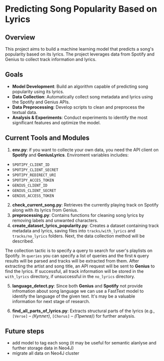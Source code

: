 # Predicting Song Popularity Based on Lyrics

## Overview
This project aims to build a machine learning model that predicts a song's popularity based on its lyrics. The project leverages data from Spotify and Genius to collect track information and lyrics.

## Goals
- **Model Development**: Build an algorithm capable of predicting song popularity using its lyrics.
- **Data Collection**: Automatically collect song metadata and lyrics using the Spotify and Genius APIs.
- **Data Preprocessing**: Develop scripts to clean and preprocess the textual data.
- **Analysis & Experiments**: Conduct experiments to identify the most significant features and optimize the model.

## Current Tools and Modules
1. **env.py**: if you want to collecte your own data, you need the API client on **Spotify** and **GeniusLyrics**. Enviroment variables includes:
- `SPOTIPY_CLIENT_ID`
- `SPOTIPY_CLIENT_SECRET`
- `SPOTIPY_REDIRECT_URI`
- `SPOTIPY_ACCES_TOKEN`
- `GENIUS_CLIENT_ID`
- `GENIUS_CLIENT_SECRET`
- `GENIUS_ACCESS_TOKEN`
2. **check_current_song.py**: Retrieves the currently playing track on Spotify along with its lyrics from Genius.
3. **preprocessing.py**: Contains functions for cleaning song lyrics by removing labels and unwanted characters.
4. **create_dataset_lyrics_popularity.py**: Creates a dataset containing track metadata and lyrics, saving files into `tracks/with_lyrics` and `tracks/no_lyrics` folders. Next, the data collection method will be described. 

The collection tactic is to specify a query to search for user's playlists on Spotify. In `queries` you can specify a list of queries and the first `N` query results will be parsed and tracks will be extracted from them. After extracting the artist and song title, an API request will be sent to **Genius** to find the lyrics. If successful, all track information will be stored in the `with_lyrics` directory, if unsuccessful in the `no_lyrics` directory.

5. **language_detect.py**: Since both **Genius** and **Spotify** not provide infromation about song language we can use a FastText model to identify the language of the given text. It's may be a valuable information for next stage of research.

6. **find_all_parts_of_lyrics.py**: Extracts structural parts of the lyrics (e.g., `[Verse]` – *(Куплет)*, `[Chorus]` – *(Припев)*) for further analysis.

## Future steps
- add model to tag each song (it may be useful for semantic alanlyse and further storage data in Neo4J)
- migrate all data on Neo4J cluster